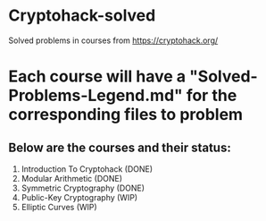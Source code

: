 # Cryptohack-solved <br>
Solved problems in courses from https://cryptohack.org/ <br>

# Each course will have a "Solved-Problems-Legend.md" for the corresponding files to problem <br>
## Below are the courses and their status: <br>
1. Introduction To Cryptohack (DONE) <br>
2. Modular Arithmetic (DONE)<br>
3. Symmetric Cryptography (DONE) <br>
4. Public-Key Cryptography (WIP) <br>
5. Elliptic Curves (WIP) <br>
